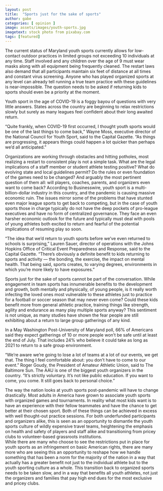 ```yaml
---
layout: post
title:  "Sports just for the sake of sports"
author: gabe
categories: [ opinion ]
image: assets/images/youth-sports.jpg
imagetext: stock photo from pixabay.com
tags: [featured]
---
```

The current status of Maryland youth sports currently allows for low-contact outdoor practices in limited groups not exceeding 10 individuals at any time.  Staff involved and any children over the age of 9 must wear masks along with all equipment being frequently cleaned.  The restart laws also demand that all participants maintain six feet of distance at all times and constant virus screening. Anyone who has played organized sports at any level can already tell running a true team practice with these guidelines is near-impossible.  The question needs to be asked if returning kids to sports should even be a priority at the moment.
	
Youth sport in the age of COVID-19 is a foggy bayou of questions with very little answers. States across the country are beginning to relax restrictions slowly but surely as many leagues feel confident about their long awaited return.

“Quite frankly, when COVID-19 first occurred, I thought youth sports would be one of the last things to come back,” Wayne Moss, executive director of the National Council for Youth Sport, said to the Capital Gazette.  “As things are progressing, it appears things could happen a lot quicker than perhaps we’d all anticipated.”

Organizations are working through obstacles and hitting potholes, most realizing a restart to consistent play is not a simple task. What are the legal implications of a staff member or student athlete testing positive? What do evolving state and local guidelines permit? Do the rules or even foundation of the games need to be changed? And arguably the most pertinent question of them all: will players, coaches, parents, and organizers even want to come back?
According to Businesswire, youth sport is a multi-billion-dollar industry in this country, and the pandemic is causing massive economic ruin. The issues mirror some of the problems that have stunted even major league sports to get back to competing, but in the case of youth sports those in charge typically do not have the deep pockets of pro-league executives and have no form of centralized governance. They face an even harsher economic outlook for the future and typically must deal with pools of young athletes both excited to return and fearful of the potential implications of resuming play so soon.

“The idea that we’d return to youth sports before we’ve even returned to schools is surprising,” Lauren Sauer, director of operations with the Johns Hopkins Office of Critical Event Preparedness and Response, said to the Capital Gazette.  “There’s obviously a definite benefit to kids returning to sports and activity — the bonding, the exercise, the impact on mental health. That being said, sports creates, to varying degrees, environments in which you’re more likely to have exposures.”

Sports just for the sake of sports cannot be part of the conversation.  While engagement in team sports has innumerable benefits to the development and growth, both mentally and physically, of young people, is it really worth infecting the loved ones most vulnerable to these athletes just to practice for a football or soccer season that may never even come? Could these kids benefit more from general athletic practice, training things like strength, agility and endurance as many play multiple sports anyway? This sentiment is not unique, as many studies have shown the fear people are still exhibiting about a return to large group gatherings of any kind. 
	
In a May Washington Post-University of Maryland poll, 66% of Americans said they expect gatherings of 10 or more people won’t be safe until at least the end of July. That includes 24% who believe it could take as long as 2021 to return to a safe group environment.

“We’re aware we’re going to lose a lot of teams at a lot of our events, we get that. The thing I feel comfortable about: you don’t have to come to our event.” Roger Goudy, the President of Amateur Athletic Union, said to The Baltimore Sun. The AAU is one of the biggest youth organizers in the country. “It’s strictly voluntary. It’s not like public education. If you want to come, you come. It still goes back to personal choice.” 

The way the nation looks at youth sports post-pandemic will have to change drastically.  Most adults in America have grown to associate youth sports with organized games and tournaments.  In reality what most kids want is to have an experience with their fellow teammates and have the chance to get better at their chosen sport.  Both of these things can be achieved in excess with well thought-out practice sessions.  For both underfunded participants and organizers alike, this is seen as an opportunity to dismantle the youth sports culture of wildly expensive travel teams, heightening the emphasis on health and safety of players and staff alike and transitioning from pricey clubs to volunteer-based grassroots institutions.     
While there are many who choose to see the restrictions put in place for youth sports as an infringement on basic American rights, there are many more who are seeing this an opportunity to reshape how we handle something that has been a norm for the majority of the nation in a way that actually has a greater benefit not just to the individual athlete but to the youth sporting culture as a whole.  This transition back to organized sports needs to be taken slow, and in a way that benefits all youth athletes, not just the organizers and families that pay high end dues for the most exclusive and pricey clubs.
